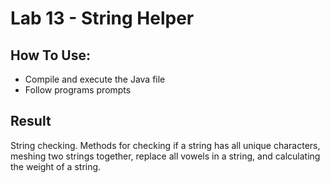 # Lab 13 - String Helper

## How To Use:
- Compile and execute the Java file
- Follow programs prompts

## Result
String checking. Methods for checking if a string has all unique characters, meshing two strings together, replace 
all vowels in a string, and calculating the weight of a string.
